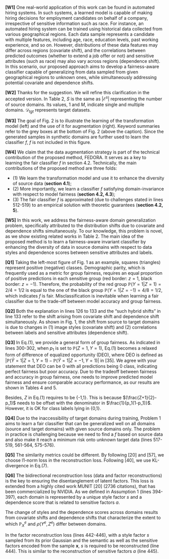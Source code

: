 **[W1]** One real-world application of this work can be found in automated hiring systems. In such systems, a learned model is capable of making hiring decisions for employment candidates on behalf of a company, irrespective of sensitive information such as race. For instance, an automated hiring system can be trained using historical data collected from various geographical regions. Each data sample represents a candidate with multiple features, including age, race, education levels, past working experience, and so on. However, distributions of these data features may differ across regions (covariate shift), and the correlations between predicted outcomes (whether to extend a job offer or not) and sensitive attributes (such as race) may also vary across regions (dependence shift). In this scenario, our proposed approach aims to develop a fairness-aware classifier capable of generalizing from data sampled from given geographical regions to unknown ones, while simultaneously addressing potential covariate and dependence shifts.

**[W2]** Thanks for the suggestion. We will refine this clarification in the accepted version. In Table 2, $S$ is the same as $|\mathcal{E}^s|$ representing the number of source domains. Its values, 1 and $M$, indicate single and multiple domains. $\mathcal{D}_{tgt}$ represents target datasets.

**[W3]** The goal of Fig. 2 is to illustrate the learning of the transformation model (left) and the use of it for augmentation (right). Keyword summaries refer to the grey boxes at the bottom of Fig. 2 (above the caption). Since the generated samples in synthetic domains are further used to learn the classifier $f$, $f$ is not included in this figure.

**[W4]** We claim that the data augmentation strategy is part of the technical contribution of the proposed method, FEDORA. It serves as a key to learning the fair classifier $f$ in section 4.2. Technically, the main contributions of the proposed method are three folds: 
- (1) We learn the transformation model and use it to enhance the diversity of source data (**section 4.1**); 
- (2) More importantly, we learn a classifier $f$ satisfying domain-invariance with respect to model fairness (**section 4.2, 4.3**); 
- (3) The fair classifier $f$ is approximated (due to challenges stated in lines 512-519) to an empirical solution with theoretic guarantees (**section 4.2, 5**).

**[W5]** In this work, we address the fairness-aware domain generalization problem, specifically attributed to the distribution shifts due to covariate and dependence shifts simultaneously. To our knowledge, this problem is novel, as we show existing related works in Table 2. The main idea of the proposed method is to learn a fairness-aware invariant classifier by enhancing the diversity of data in source domains with respect to data styles and dependence scores between sensitive attributes and labels.

**[Q1]**  Taking the left-most figure of Fig. 1 as an example, squares (triangles) represent positive (negative) classes. Demographic parity, which is frequently used as a metric for group fairness, requires an equal proportion of positive predictions in each sensitive group (red border: $z=1$, black border: $z=-1$).  Therefore, the probability of the red group $\mathbb{P}(Y=1|Z=1)=2/4=1/2$ is equal to the one of the black group $\mathbb{P}(Y=1|Z=-1)=4/8=1/2$, which indicates $f$ is fair. Misclassification is inevitable when learning a fair classifier due to the trade-off between model accuracy and group fairness.

**[Q2]** Both the explanation in lines 126 to 133 and the “such hybrid shifts” in line 133 refer to the shift arising from covariate shift and dependence shift simultaneously. As shown in Fig. 1, the shift from source to target domains is due to changes in (1) image styles (covariate shift) and (2) correlations between labels and sensitive attributes (dependence shift).

**[Q3]** In Eq.(1), we provide a general form of group fairness. As indicated in lines 300-302, when $p_1$ is set to $\mathbb{P}(Z=1,Y=1)$, Eq.(1) becomes a relaxed form of difference of equalized opportunity (DEO), where DEO is defined as  $|\mathbb{P}(\hat{Y}=1|Z=1,Y=1) - \mathbb{P}(\hat{Y}=1|Z=-1,Y=1)|$ in [35].  We agree with your statement that DEO can be $0$ with all predictions being $0$ class, indicating perfect fairness but poor accuracy. Due to the tradeoff between fairness and accuracy in group fairness, one needs to improve predicted model fairness and ensure comparable accuracy performance, as our results are shown in Tables 4 and 5.

Besides, $Z$ in Eq.(1) requires to be {-1,1}. This is because $(\frac{Z+1}{2}-p_1)$ needs to be offset with the denominator in $\frac{1}{p_1(1-p_1)}$. However, it is OK for class labels lying in {0,1}.

**[Q4]** Due to the inaccessibility of target domains during training, Problem 1 aims to learn a fair classifier that can be generalized well on all domains (source and target domains) with given source domains only. The problem in practice is challenging because we need to find a $f$ based on source data and also make it reach a minimum risk onto unknown target data (lines 517-519, 561-564, 575-576).

**[Q5]** The similarity metrics could be different. By following [20] and [57], we choose l1-norm loss in the reconstruction loss. Following [40], we use KL-divergence in Eq.(7). 

**[Q6]** The bidirectional reconstruction loss (data and factor reconstructions) is the key to ensuring the disentanglement of latent factors. This loss is extended from a highly cited work MUNIT [20] (2736 citations), that has been commercialized by NVIDIA. As we defined in Assumption 1 (lines 394-397), each domain is represented by a unique style factor $s$ and a dependence score that is related to sensitive factors $a$. 

The change of styles and the dependence scores across domains results from covariate shifts and dependence shifts that characterize the extent to which $\mathbb{P}_X^e$ and $\rho(Y^e, Z^e)$ differ between domains.

In the factor reconstruction loss (lines 442-446), with a style factor $s$ sampled from its prior Gaussian and the semantic as well as the sensitive factors encoded from the sample $\mathbf{x}$, $s$ is required to be reconstructed (line 444). This is similar to the reconstruction of sensitive factors $a$ (line 445).

